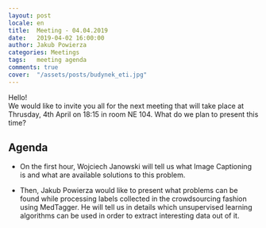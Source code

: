 ```yaml
---
layout: post
locale: en
title:  Meeting - 04.04.2019
date:   2019-04-02 16:00:00
author: Jakub Powierza
categories: Meetings
tags:	meeting agenda
comments: true
cover:  "/assets/posts/budynek_eti.jpg"
---
```


Hello!  
We would like to invite you all for the next meeting that will take place at Thrusday,
 4th April on 18:15 in room NE 104. What do we plan to present this time?

## Agenda

 - On the first hour, Wojciech Janowski will tell us what Image Captioning is and
   what are available solutions to this problem.

 - Then, Jakub Powierza would like to present what problems can be found while processing
   labels collected in the crowdsourcing fashion using MedTagger. He will tell us in details
   which unsupervised learning algorithms can be used in order to extract interesting data
   out of it.

